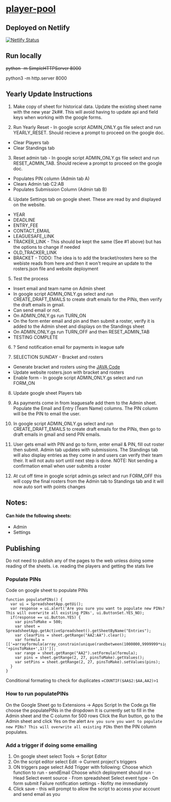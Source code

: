 # [player-pool](http://player-pool.netlify.com)
## Deployed on Netlify
[![Netlify Status](https://api.netlify.com/api/v1/badges/3659526b-03ef-4cdb-acd3-0b9e297e9047/deploy-status)](https://app.netlify.com/sites/player-pool/deploys)

## Run locally
~~python -m SimpleHTTPServer 8000~~

python3 -m http.server 8000

## Yearly Update Instructions
1. Make copy of sheet for historical data. Update the existing sheet name with the new year 2k##. This will avoid having to update api and field keys when working with the google forms.

2. Run Yearly Reset - In google script ADMIN_ONLY.gs file select and run YEARLY_RESET. Should recieve a prompt to proceed on the google doc.
 - Clear Players tab
 - Clear Standings tab

3. Reset admin tab - In google script ADMIN_ONLY.gs file select and run RESET_ADMIN_TAB. Should recieve a prompt to proceed on the google doc.
  - Populates PIN column (Admin tab A)
  - Clears Admin tab C2:AB
  - Populates Submission Column (Admin tab B)

4. Update Settings tab on google sheet. These are read by and displayed on the website.
- YEAR
- DEADLINE
- ENTRY_FEE
- CONTACT_EMAIL
- LEAGUESAFE_LINK
- TRACKER_LINK - This should be kept the same (See #1 above) but has the options to change if needed
- OLD_TRACKER_LINK
- BRACKET - TODO: The idea is to add the bracket/rosters here so the webiste reads from here and then it won't require an update to the rosters.json file and website deployment 

5. Test the process
- Insert email and team name on Admin sheet
- In google script ADMIN_ONLY.gs select and run CREATE_DRAFT_EMAILS to create draft emails for the PINs, then verify the draft emails in gmail.
- Can send email or not.
- On ADMIN_ONLY.gs run TURN_ON
- On the form enter email and pin and then submit a roster, verify it is added to the Admin sheet and displays on the Standings sheet
- On ADMIN_ONLY.gs run TURN_OFF and then RESET_ADMIN_TAB
- TESTING COMPLETE

6. ? Send notification email for payments in league safe

7. SELECTION SUNDAY - Bracket and rosters
- Generate bracket and rosters using the [JAVA Code](https://github.com/richardsamuellopez/player-pool/blob/39ac7688ef0c968b01adabcc63f09890d45092c7/data/README-Roster-Population.md)
- Update website rosters.json with bracket and rosters
- Enable form - In google script ADMIN_ONLY.gs select and run FORM_ON

8. Update google sheet Players tab

9. As payments come in from leaguesafe add them to the Admin sheet. Populate the Email and Entry (Team Name) columns. The PIN column will be the PIN to email the user.

10. In google script ADMIN_ONLY.gs select and run CREATE_DRAFT_EMAILS to create draft emails for the PINs, then go to draft emails in gmail and send PIN emails.

11. User gets email with PIN and go to form, enter email & PIN, fill out roster then submit. Admin tab updates with submissions. The Standings tab will also display entries as they come in and users can verify their team their. It will not auto sort until next step is done. NOTE: Not sending a confirmation email when user submits a roster

12. At cut off time in google script admin.gs select and run FORM_OFF this will copy the final rosters from the Admin tab to Standings tab and it will now auto sort with points changes


## Notes:
#### Can hide the following sheets:
- Admin
- Settings

## Publishing
 Do not need to publish any of the pages to the web unless doing some reading of the sheets. i.e. reading the players and getting the stats live

### Populate PINs
Code on google sheet to populate PINs
```
function populatePINs() {
  var ui = SpreadsheetApp.getUi();
  var response = ui.alert('Are you sure you want to populate new PINs? This will overwrite all existing PINs', ui.ButtonSet.YES_NO);
  if(response == ui.Button.YES) {
    var pinsToMake = 500;
    var sheet = SpreadsheetApp.getActiveSpreadsheet().getSheetByName("Entries");
    var clearPins = sheet.getRange("AA2:AA").clear();
    var formula = [['=arrayformula(array_constrain(unique(randbetween(1000000,9999999*sign(sequence('+pinsToMake+')))), '+pinsToMake+',1))']];
    var range = sheet.getRange("AA2").setFormula(formula);
    var pins = sheet.getRange(2, 27, pinsToMake).getValues();
    var setPins = sheet.getRange(2, 27, pinsToMake).setValues(pins);
  }
}
```
Conditional formating to check for duplicates
`=COUNTIF($AA$2:$AA,AA2)>1`

### How to run populatePINs
On the Google Sheet go to Extensions -> Apps Script
In the Code.gs file choose the populatePINs in the dropdown
It is currently set to fill in the Admin sheet and the C column for 500 rows
Click the Run button, go to the Admin sheet and click Yes on the alert `Are you sure you want to populate new PINs? This will overwrite all existing PINs` then the PIN column populates.

### Add a trigger if doing some emailing
1. On google sheet select Tools -> Script Editor
2. On the script editor select Edit -> Current project's triggers
3. ON triggers page select Add Trigger with following:
  Choose which function to run - sendEmail
  Choose which deployment should run - Head
  Select event source - From spreadsheet
  Select event type - On form submit
  Failure notification settings - Nofity me immediately
4. Click save - this will prompt to allow the script to access your account and send email as you
